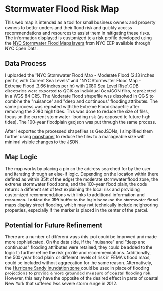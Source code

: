 # Stormwater Flood Risk Map

This web map is intended as a tool for small business owners and property owners to better understand their flood risk and quickly access recommendations and resources to
assist them in mitigating these risks. The information displayed is customized to a risk profile developed using the [NYC Stormwater Flood Maps layers](https://data.cityofnewyork.us/Environment/NYC-Stormwater-Flood-Maps/9i7c-xyvv/about_data) from NYC DEP available through NYC Open Data.

## Data Process

I uploaded the "NYC Stormwater Flood Map - Moderate Flood (2.13 inches per hr) with Current Sea Levels" and "NYC Stormwater Flood Map - Extreme Flood (3.66 inches per hr) with 2080 Sea Level Rise".GDB directories were exported to QGIS as individual GeoJSON files, reprojected in a WGS 84 CRS. The Moderate Flood shapefile was dissolved in QGIS to combine the "nuisance" and "deep and continuous" flooding attributes. The same process was repeated with the Extreme Flood shapefile after removing the 2080 high tides. This was done to reduce the size of files, focus on the current stormwater flooding risk (as opposed to future high tides). The 100-year floodplain geojson was put through the same process.

After I exported the processed shapefiles as GeoJSONs, I simplified them further using [mapshaper](https://mapshaper.org/) to reduce the files to a manageable size with minimal visible changes to the JSON. 

## Map Logic

The map works by placing a pin on the address searched for by the user and iterating through an else-if logic. Depending on the location within (here defined as within 35ft of the edge) the moderate stormwater flood zone, the extreme stormwater flood zone, and the 100-year flood plain, the code returns a different set of text explaining the local risk and providing customized recommendations with links to additional information and resources. I added the 35ft buffer to the logic because the stormwater flood maps display street flooding, which may not technically include neighboring properties, especially if the marker is placed in the center of the parcel. 

## Potential for Future Refinement

There are a number of different ways this tool could be improved and made more sophisticated. On the data side, if the "nuisance" and "deep and continuous" flooding attributes were retained, they could be added to the logic to further refine the risk profile and recommendations. Additionally, the 500-year flood plain, or different levels of risk in FEMA's flood maps, could be included without aggregation for the same reason. Alternatively, the [Hurricane Sandy inundation zone ](https://data.cityofnewyork.us/Environment/Sandy-Inundation-Zone/uyj8-7rv5) could be used in place of flooding projections to provide a more grounded measure of coastal flooding risk. However, this may have the opposite of the desired effect in parts of coastal New York that suffered less severe storm surge in 2012. 


